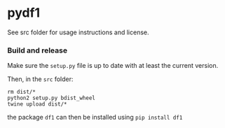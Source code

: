 # pydf1

See src folder for usage instructions and license.

### Build and release
Make sure the `setup.py` file is up to date with at least the current version.

Then, in the `src` folder:

```
rm dist/*
python2 setup.py bdist_wheel
twine upload dist/*
```

the package `df1` can then be installed using `pip install df1`
